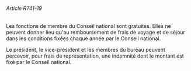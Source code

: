 ###### Article R741-19

Les fonctions de membre du Conseil national sont gratuites. Elles ne peuvent donner lieu qu'au remboursement de frais de voyage et de séjour dans les conditions fixées chaque année par le Conseil national.

Le président, le vice-président et les membres du bureau peuvent percevoir, pour frais de représentation, une indemnité dont le montant est fixé par le Conseil national.

